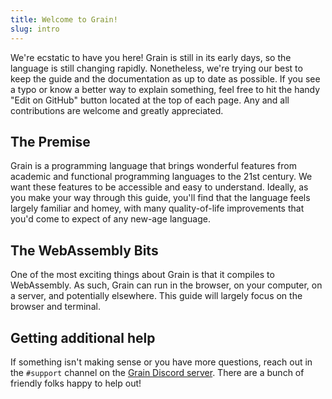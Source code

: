 ```yaml
---
title: Welcome to Grain!
slug: intro
---
```


We're ecstatic to have you here! Grain is still in its early days, so the language is still changing rapidly. Nonetheless, we're trying our best to keep the guide and the documentation as up to date as possible. If you see a typo or know a better way to explain something, feel free to hit the handy "Edit on GitHub" button located at the top of each page. Any and all contributions are welcome and greatly appreciated.

## The Premise

Grain is a programming language that brings wonderful features from academic and functional programming languages to the 21st century. We want these features to be accessible and easy to understand. Ideally, as you make your way through this guide, you'll find that the language feels largely familiar and homey, with many quality-of-life improvements that you'd come to expect of any new-age language.

## The WebAssembly Bits

One of the most exciting things about Grain is that it compiles to WebAssembly. As such, Grain can run in the browser, on your computer, on a server, and potentially elsewhere. This guide will largely focus on the browser and terminal.

## Getting additional help

If something isn't making sense or you have more questions, reach out in the `#support` channel on the [Grain Discord server](https://discord.com/invite/grain-lang). There are a bunch of friendly folks happy to help out!
